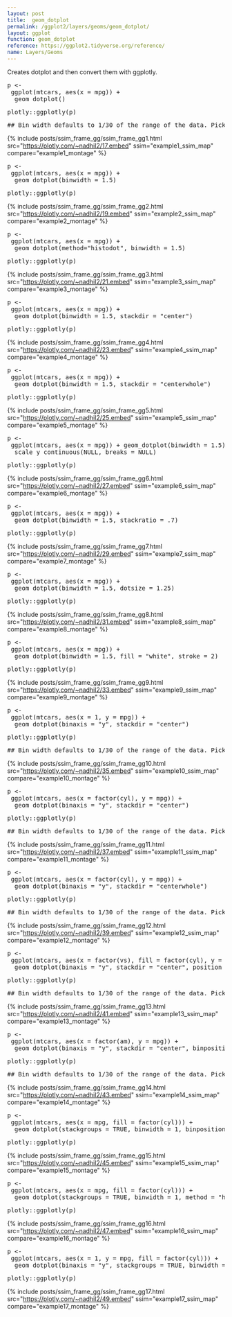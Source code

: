 ```yaml
---
layout: post
title:  geom_dotplot
permalink: /ggplot2/layers/geoms/geom_dotplot/
layout: ggplot
function: geom_dotplot
reference: https://ggplot2.tidyverse.org/reference/
name: Layers/Geoms
---
```


Creates dotplot and then convert them with ggplotly.

<pre class="mcode">
p <-    
 ggplot(mtcars, aes(x = mpg)) +
  geom_dotplot()
</pre>


<pre class="mcode">
plotly::ggplotly(p)
</pre>

<pre class="wcode">
## Bin width defaults to 1/30 of the range of the data. Pick better value with `binwidth`.
</pre>

{% include posts/ssim_frame_gg/ssim_frame_gg1.html src="https://plotly.com/~nadhil2/17.embed" ssim="example1_ssim_map" compare="example1_montage" %}






<pre class="mcode">
p <-    
 ggplot(mtcars, aes(x = mpg)) +
  geom_dotplot(binwidth = 1.5)
</pre>


<pre class="mcode">
plotly::ggplotly(p)
</pre>

{% include posts/ssim_frame_gg/ssim_frame_gg2.html src="https://plotly.com/~nadhil2/19.embed" ssim="example2_ssim_map" compare="example2_montage" %}







<pre class="mcode">
p <-    
 ggplot(mtcars, aes(x = mpg)) +
  geom_dotplot(method="histodot", binwidth = 1.5)
</pre>


<pre class="mcode">
plotly::ggplotly(p)
</pre>

{% include posts/ssim_frame_gg/ssim_frame_gg3.html src="https://plotly.com/~nadhil2/21.embed" ssim="example3_ssim_map" compare="example3_montage" %}







<pre class="mcode">
p <-    
 ggplot(mtcars, aes(x = mpg)) +
  geom_dotplot(binwidth = 1.5, stackdir = "center")
</pre>


<pre class="mcode">
plotly::ggplotly(p)
</pre>

{% include posts/ssim_frame_gg/ssim_frame_gg4.html src="https://plotly.com/~nadhil2/23.embed" ssim="example4_ssim_map" compare="example4_montage" %}







<pre class="mcode">
p <-    
 ggplot(mtcars, aes(x = mpg)) +
  geom_dotplot(binwidth = 1.5, stackdir = "centerwhole")
</pre>


<pre class="mcode">
plotly::ggplotly(p)
</pre>

{% include posts/ssim_frame_gg/ssim_frame_gg5.html src="https://plotly.com/~nadhil2/25.embed" ssim="example5_ssim_map" compare="example5_montage" %}







<pre class="mcode">
p <-    
 ggplot(mtcars, aes(x = mpg)) + geom_dotplot(binwidth = 1.5) +
  scale_y_continuous(NULL, breaks = NULL)
</pre>


<pre class="mcode">
plotly::ggplotly(p)
</pre>

{% include posts/ssim_frame_gg/ssim_frame_gg6.html src="https://plotly.com/~nadhil2/27.embed" ssim="example6_ssim_map" compare="example6_montage" %}







<pre class="mcode">
p <-    
 ggplot(mtcars, aes(x = mpg)) +
  geom_dotplot(binwidth = 1.5, stackratio = .7)
</pre>


<pre class="mcode">
plotly::ggplotly(p)
</pre>

{% include posts/ssim_frame_gg/ssim_frame_gg7.html src="https://plotly.com/~nadhil2/29.embed" ssim="example7_ssim_map" compare="example7_montage" %}





<pre class="mcode">
p <-    
 ggplot(mtcars, aes(x = mpg)) +
  geom_dotplot(binwidth = 1.5, dotsize = 1.25)
</pre>


<pre class="mcode">
plotly::ggplotly(p)
</pre>

{% include posts/ssim_frame_gg/ssim_frame_gg8.html src="https://plotly.com/~nadhil2/31.embed" ssim="example8_ssim_map" compare="example8_montage" %}




<pre class="mcode">
p <-    
 ggplot(mtcars, aes(x = mpg)) +
  geom_dotplot(binwidth = 1.5, fill = "white", stroke = 2)
</pre>


<pre class="mcode">
plotly::ggplotly(p)
</pre>

{% include posts/ssim_frame_gg/ssim_frame_gg9.html src="https://plotly.com/~nadhil2/33.embed" ssim="example9_ssim_map" compare="example9_montage" %}






<pre class="mcode">
p <-    
 ggplot(mtcars, aes(x = 1, y = mpg)) +
  geom_dotplot(binaxis = "y", stackdir = "center")
</pre>


<pre class="mcode">
plotly::ggplotly(p)
</pre>

<pre class="wcode">
## Bin width defaults to 1/30 of the range of the data. Pick better value with `binwidth`.
</pre>

{% include posts/ssim_frame_gg/ssim_frame_gg10.html src="https://plotly.com/~nadhil2/35.embed" ssim="example10_ssim_map" compare="example10_montage" %}






<pre class="mcode">
p <-    
 ggplot(mtcars, aes(x = factor(cyl), y = mpg)) +
  geom_dotplot(binaxis = "y", stackdir = "center")
</pre>


<pre class="mcode">
plotly::ggplotly(p)
</pre>

<pre class="wcode">
## Bin width defaults to 1/30 of the range of the data. Pick better value with `binwidth`.
</pre>

{% include posts/ssim_frame_gg/ssim_frame_gg11.html src="https://plotly.com/~nadhil2/37.embed" ssim="example11_ssim_map" compare="example11_montage" %}






<pre class="mcode">
p <-    
 ggplot(mtcars, aes(x = factor(cyl), y = mpg)) +
  geom_dotplot(binaxis = "y", stackdir = "centerwhole")
</pre>


<pre class="mcode">
plotly::ggplotly(p)
</pre>

<pre class="wcode">
## Bin width defaults to 1/30 of the range of the data. Pick better value with `binwidth`.
</pre>

{% include posts/ssim_frame_gg/ssim_frame_gg12.html src="https://plotly.com/~nadhil2/39.embed" ssim="example12_ssim_map" compare="example12_montage" %}





<pre class="mcode">
p <-    
 ggplot(mtcars, aes(x = factor(vs), fill = factor(cyl), y = mpg)) +
  geom_dotplot(binaxis = "y", stackdir = "center", position = "dodge")
</pre>


<pre class="mcode">
plotly::ggplotly(p)
</pre>

<pre class="wcode">
## Bin width defaults to 1/30 of the range of the data. Pick better value with `binwidth`.
</pre>

{% include posts/ssim_frame_gg/ssim_frame_gg13.html src="https://plotly.com/~nadhil2/41.embed" ssim="example13_ssim_map" compare="example13_montage" %}






<pre class="mcode">
p <-    
 ggplot(mtcars, aes(x = factor(am), y = mpg)) +
  geom_dotplot(binaxis = "y", stackdir = "center", binpositions="all")
</pre>


<pre class="mcode">
plotly::ggplotly(p)
</pre>

<pre class="wcode">
## Bin width defaults to 1/30 of the range of the data. Pick better value with `binwidth`.
</pre>

{% include posts/ssim_frame_gg/ssim_frame_gg14.html src="https://plotly.com/~nadhil2/43.embed" ssim="example14_ssim_map" compare="example14_montage" %}






<pre class="mcode">
p <-    
 ggplot(mtcars, aes(x = mpg, fill = factor(cyl))) +
  geom_dotplot(stackgroups = TRUE, binwidth = 1, binpositions = "all")
</pre>


<pre class="mcode">
plotly::ggplotly(p)
</pre>

{% include posts/ssim_frame_gg/ssim_frame_gg15.html src="https://plotly.com/~nadhil2/45.embed" ssim="example15_ssim_map" compare="example15_montage" %}





<pre class="mcode">
p <-    
 ggplot(mtcars, aes(x = mpg, fill = factor(cyl))) +
  geom_dotplot(stackgroups = TRUE, binwidth = 1, method = "histodot")
</pre>


<pre class="mcode">
plotly::ggplotly(p)
</pre>

{% include posts/ssim_frame_gg/ssim_frame_gg16.html src="https://plotly.com/~nadhil2/47.embed" ssim="example16_ssim_map" compare="example16_montage" %}





<pre class="mcode">
p <-    
 ggplot(mtcars, aes(x = 1, y = mpg, fill = factor(cyl))) +
  geom_dotplot(binaxis = "y", stackgroups = TRUE, binwidth = 1, method = "histodot")
</pre>


<pre class="mcode">
plotly::ggplotly(p)
</pre>

{% include posts/ssim_frame_gg/ssim_frame_gg17.html src="https://plotly.com/~nadhil2/49.embed" ssim="example17_ssim_map" compare="example17_montage" %}

